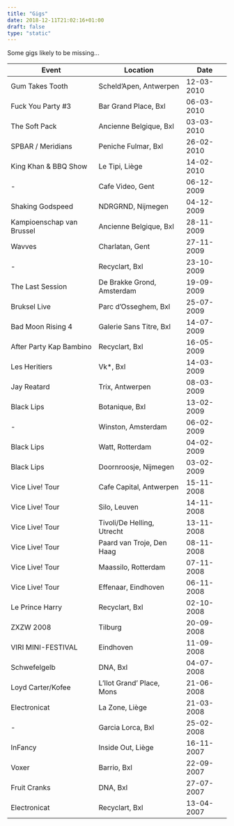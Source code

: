 ```yaml
---
title: "Gigs"
date: 2018-12-11T21:02:16+01:00
draft: false
type: "static"
---
```


<p class="has-text-centered">Some gigs likely to be missing...</p>

<table>
<thead>
<tr>
<th>Event</th>
<th>Location</th>
<th>Date</th>
</tr>
</thead>
<tbody>
<tr>
<td>Gum Takes Tooth</td>
<td>Scheld’Apen, Antwerpen</td>
<td>12-03-2010</td>
</tr>
<tr>
<td>Fuck You Party #3</td>
<td>Bar Grand Place, Bxl</td>
<td>06-03-2010</td>
</tr>
<tr>
<td>The Soft Pack</td>
<td>Ancienne Belgique, Bxl</td>
<td>03-03-2010</td>
</tr>
<tr>
<td>SPBAR / Meridians</td>
<td>Peniche Fulmar, Bxl</td>
<td>26-02-2010</td>
</tr>
<tr>
<td>King Khan &amp; BBQ Show</td>
<td>Le Tipi, Liège</td>
<td>14-02-2010</td>
</tr>
<tr>
<td>-</td>
<td>Cafe Video, Gent</td>
<td>06-12-2009</td>
</tr>
<tr>
<td>Shaking Godspeed</td>
<td>NDRGRND, Nijmegen</td>
<td>04-12-2009</td>
</tr>
<tr>
<td>Kampioenschap van Brussel</td>
<td>Ancienne Belgique, Bxl</td>
<td>28-11-2009</td>
</tr>
<tr>
<td>Wavves</td>
<td>Charlatan, Gent</td>
<td>27-11-2009</td>
</tr>
<tr>
<td>-</td>
<td>Recyclart, Bxl</td>
<td>23-10-2009</td>
</tr>
<tr>
<td>The Last Session</td>
<td>De Brakke Grond, Amsterdam</td>
<td>19-09-2009</td>
</tr>
<tr>
<td>Bruksel Live</td>
<td>Parc d’Osseghem, Bxl</td>
<td>25-07-2009</td>
</tr>
<tr>
<td>Bad Moon Rising 4</td>
<td>Galerie Sans Titre, Bxl</td>
<td>14-07-2009</td>
</tr>
<tr>
<td>After Party Kap Bambino</td>
<td>Recyclart, Bxl</td>
<td>16-05-2009</td>
</tr>
<tr>
<td>Les Heritiers</td>
<td>Vk*, Bxl</td>
<td>14-03-2009</td>
</tr>
<tr>
<td>Jay Reatard</td>
<td>Trix, Antwerpen</td>
<td>08-03-2009</td>
</tr>
<tr>
<td>Black Lips</td>
<td>Botanique, Bxl</td>
<td>13-02-2009</td>
</tr>
<tr>
<td>-</td>
<td>Winston, Amsterdam</td>
<td>06-02-2009</td>
</tr>
<tr>
<td>Black Lips</td>
<td>Watt, Rotterdam</td>
<td>04-02-2009</td>
</tr>
<tr>
<td>Black Lips</td>
<td>Doornroosje, Nijmegen</td>
<td>03-02-2009</td>
</tr>
<tr>
<td>Vice Live! Tour</td>
<td>Cafe Capital, Antwerpen</td>
<td>15-11-2008</td>
</tr>
<tr>
<td>Vice Live! Tour</td>
<td>Silo, Leuven</td>
<td>14-11-2008</td>
</tr>
<tr>
<td>Vice Live! Tour</td>
<td>Tivoli/De Helling, Utrecht</td>
<td>13-11-2008</td>
</tr>
<tr>
<td>Vice Live! Tour</td>
<td>Paard van Troje, Den Haag</td>
<td>08-11-2008</td>
</tr>
<tr>
<td>Vice Live! Tour</td>
<td>Maassilo, Rotterdam</td>
<td>07-11-2008</td>
</tr>
<tr>
<td>Vice Live! Tour</td>
<td>Effenaar, Eindhoven</td>
<td>06-11-2008</td>
</tr>
<tr>
<td>Le Prince Harry</td>
<td>Recyclart, Bxl</td>
<td>02-10-2008</td>
</tr>
<tr>
<td>ZXZW 2008</td>
<td>Tilburg</td>
<td>20-09-2008</td>
</tr>
<tr>
<td>VIRI MINI-FESTIVAL</td>
<td>Eindhoven</td>
<td>11-09-2008</td>
</tr>
<tr>
<td>Schwefelgelb</td>
<td>DNA, Bxl</td>
<td>04-07-2008</td>
</tr>
<tr>
<td>Loyd Carter/Kofee</td>
<td>L’Ilot Grand’ Place, Mons</td>
<td>21-06-2008</td>
</tr>
<tr>
<td>Electronicat</td>
<td>La Zone, Liège</td>
<td>21-03-2008</td>
</tr>
<tr>
<td>-</td>
<td>Garcia Lorca, Bxl</td>
<td>25-02-2008</td>
</tr>
<tr>
<td>InFancy</td>
<td>Inside Out, Liège</td>
<td>16-11-2007</td>
</tr>
<tr>
<td>Voxer</td>
<td>Barrio, Bxl</td>
<td>22-09-2007</td>
</tr>
<tr>
<td>Fruit Cranks</td>
<td>DNA, Bxl</td>
<td>27-07-2007</td>
</tr>
<tr>
<td>Electronicat</td>
<td>Recyclart, Bxl</td>
<td>13-04-2007</td>
</tr>
</tbody>
</table>